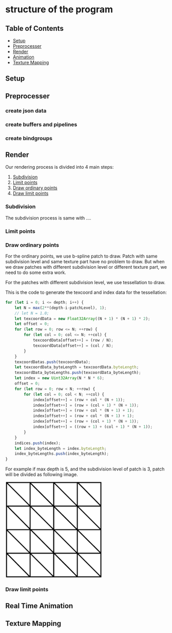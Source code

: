 # structure of the program

## Table of Contents
- [Setup](#setup)
- [Preprocesser](#preprocesser)
- [Render](#render)
- [Animation](#real-time-animation)
- [Texture Mapping](#texture-mapping)

## Setup

## Preprocesser
### create json data

### create buffers and pipelines

### create bindgroups


## Render

Our rendering process is divided into 4 main steps:

1. [Subdivision](#subdivision)
2. [Limit points](#limit-points)
3. [Draw ordinary points](#draw-ordinary-points)
4. [Draw limit points](#draw-limit-points)



### Subdivision

The subdivision process is same with ....

### Limit points



### Draw ordinary points

For the ordinary points, we use b-spline patch to draw. Patch with same subdivision level and same texture part have no problem to draw. But when we draw patches with different subdivision level or different texture part, we need to do some extra work.

For the patches with different subdivision level, we use tessellation to draw.

This is the code to generate the texcoord and index data for the tessellation:
```javascript
for (let i = 0; i <= depth; i++) {
    let N = max(2**(depth-i-patchLevel), 1);
    // let N = 1.0;
    let texcoordData = new Float32Array((N + 1) * (N + 1) * 2);
    let offset = 0;
    for (let row = 0; row <= N; ++row) {
        for (let col = 0; col <= N; ++col) {
            texcoordData[offset++] = (row / N);
            texcoordData[offset++] = (col / N);
        }
    }
    texcoordDatas.push(texcoordData);
    let texcoordData_byteLength = texcoordData.byteLength;
    texcoordData_byteLengths.push(texcoordData_byteLength);
    let index = new Uint32Array(N * N * 6);
    offset = 0;
    for (let row = 0; row < N; ++row) {
        for (let col = 0; col < N; ++col) {
            index[offset++] = (row + col * (N + 1));
            index[offset++] = (row + (col + 1) * (N + 1));
            index[offset++] = (row + col * (N + 1) + 1);
            index[offset++] = (row + col * (N + 1) + 1);
            index[offset++] = (row + (col + 1) * (N + 1));
            index[offset++] = ((row + 1) + (col + 1) * (N + 1));
        }
    }
    indices.push(index);
    let index_byteLength = index.byteLength;
    index_byteLengths.push(index_byteLength);
}
```
For example if max depth is 5, and the subdivision level of patch is 3, patch will be divided as following image.

<img src="./imgs/tesselation.png" alt="Description" width="300">




### Draw limit points

## Real Time Animation
 
## Texture Mapping
